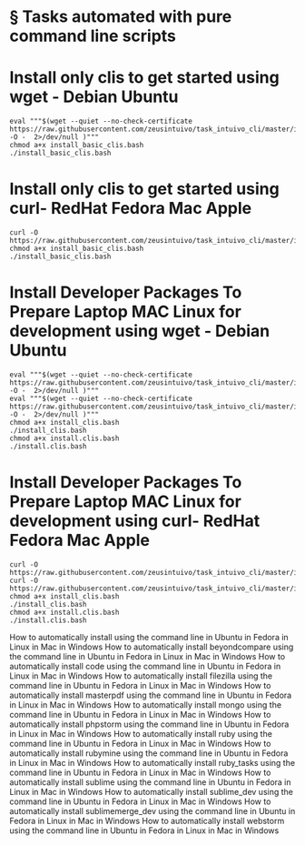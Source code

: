 
# § Tasks automated with pure command line scripts


# Install only clis to get started using wget - Debian Ubuntu


    eval """$(wget --quiet --no-check-certificate  https://raw.githubusercontent.com/zeusintuivo/task_intuivo_cli/master/install_basic_clis.bash -O -  2>/dev/null )"""
    chmod a+x install_basic_clis.bash
    ./install_basic_clis.bash


 
# Install only clis to get started using curl- RedHat Fedora Mac Apple


    curl -O https://raw.githubusercontent.com/zeusintuivo/task_intuivo_cli/master/install_basic_clis.bash
    chmod a+x install_basic_clis.bash
    ./install_basic_clis.bash



# Install Developer Packages To Prepare Laptop MAC Linux for development using wget - Debian Ubuntu


    eval """$(wget --quiet --no-check-certificate  https://raw.githubusercontent.com/zeusintuivo/task_intuivo_cli/master/install_clis.bash -O -  2>/dev/null )"""
    eval """$(wget --quiet --no-check-certificate  https://raw.githubusercontent.com/zeusintuivo/task_intuivo_cli/master/install.clis.bash -O -  2>/dev/null )"""
    chmod a+x install_clis.bash
    ./install_clis.bash
    chmod a+x install.clis.bash
    ./install.clis.bash



# Install Developer Packages To Prepare Laptop MAC Linux for development using curl- RedHat Fedora Mac Apple


    curl -O https://raw.githubusercontent.com/zeusintuivo/task_intuivo_cli/master/install_clis.bash
    curl -O https://raw.githubusercontent.com/zeusintuivo/task_intuivo_cli/master/install.clis.bash
    chmod a+x install_clis.bash
    ./install_clis.bash
    chmod a+x install.clis.bash
    ./install.clis.bash


How to automatically install using the command line in Ubuntu in Fedora in Linux in Mac in Windows
How to automatically install beyondcompare   using the command line in Ubuntu in Fedora in Linux in Mac in Windows
How to automatically install code using the command line in Ubuntu in Fedora in Linux in Mac in Windows
How to automatically install filezilla using the command line in Ubuntu in Fedora in Linux in Mac in Windows
How to automatically install masterpdf using the command line in Ubuntu in Fedora in Linux in Mac in Windows
How to automatically install mongo using the command line in Ubuntu in Fedora in Linux in Mac in Windows
How to automatically install phpstorm using the command line in Ubuntu in Fedora in Linux in Mac in Windows
How to automatically install ruby using the command line in Ubuntu in Fedora in Linux in Mac in Windows
How to automatically install rubymine using the command line in Ubuntu in Fedora in Linux in Mac in Windows
How to automatically install ruby_tasks using the command line in Ubuntu in Fedora in Linux in Mac in Windows
How to automatically install sublime using the command line in Ubuntu in Fedora in Linux in Mac in Windows
How to automatically install sublime_dev using the command line in Ubuntu in Fedora in Linux in Mac in Windows
How to automatically install sublimemerge_dev using the command line in Ubuntu in Fedora in Linux in Mac in Windows
How to automatically install webstorm using the command line in Ubuntu in Fedora in Linux in Mac in Windows



